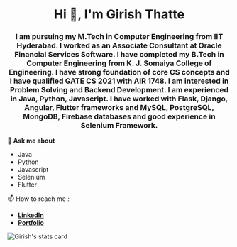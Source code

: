 <h1 align="center">Hi 👋, I'm Girish Thatte</h1>
<h3 align="center">I am pursuing my M.Tech in Computer Engineering from IIT Hyderabad. I worked as an Associate Consultant at Oracle Financial Services Software. I have completed my B.Tech in Computer Engineering from K. J. Somaiya College of Engineering. I have strong foundation of core CS concepts and I have qualified GATE CS 2021 with AIR 1748. I am interested in Problem Solving and Backend Development. I am experienced in Java, Python, Javascript. I have worked with Flask, Django, Angular, Flutter frameworks and MySQL, PostgreSQL, MongoDB, Firebase databases and good experience in Selenium Framework. </h3>

💬 **Ask me about**
  - Java
  - Python
  - Javascript
  - Selenium
  - Flutter

📫 How to reach me : 
 - [**LinkedIn**](https://linkedin.com/in/girish-thatte) <a href="https://linkedin.com/in/girish-thatte" target="_blank"></a>
 - [**Portfolio**](http://girishgr8.github.io/)

<p align="left"> <img src="https://github-readme-stats.vercel.app/api?username=girishgr8&show_icons=true&count_private=true&theme=algolia" alt="Girish's stats card"/> </p>
